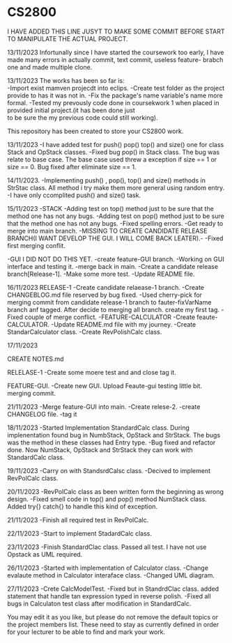 # CS2800

I HAVE ADDED THIS LINE JUSYT TO MAKE SOME COMMIT BEFORE START TO MANIPULATE THE ACTUAL PROJECT.


13/11/2023
Infortunally since I have started the coursework too early, I have made many errors in actually commit, text commit, useless feature- brabch one and made multiple clone. 


13/11/2023
The works has been so far is:  
    -Import exist mamven projecdt into eclips.
    -Create test folder as the project provide to has it was not in.
    -Fix the  package's name variable's name more formal.
    -Tested my prevously code done in coursekwork 1 when placed in provided initial project.(it has been done just  
     to be sure the my previous code could still working).  

This repository has been created to store your CS2800 work.

13/11/2023
-I have added test for push() pop() top() and size() one for class Stack and OpStack  classes.
-Fixed bug pop() in Stack class. The bug was relate to base case. The base case used threw a exception if size == 1 or size == 0.
Bug fixed after eliminate size == 1. 


14/11/2023.
-Implementing push() , pop(), top() and size() methods in StrStac class. All method i try make them more general using random entry.
-I have only ccomplited push() and size() task.


15/11/2023
-STACK
    -Adding test on top() method just to be sure that the method one has not any bugs.
    -Adding test on pop() method just to be sure that the method one has not any bugs. 
    -Fixed spelling errors.
    -Get ready to merge into main branch.
    -MISSING TO CREATE CANDIDATE RELEASE BRANCH(I WANT DEVELOP THE GUI. I WILL COME BACK LEATER).-
    -Fixed first merging conflit.

-GUI
    I DID NOT DO THIS YET.
    -create feature-GUI branch.
    -Working on GUI interface and testing it.
    -merge back in main.
    -Create a candidate release branch[Release-1].
    -Make some more test.
    -Update README file.

16/11/2023
RELEASE-1
    -Create candidate relaease-1 branch.
    -Create CHANGEBLOG.md file reserved by bug fixed.
    -Used cherry-pick for merging commit from candidate release-1 branch to fauter-fixVarName branch anf tagged. After decide to merging  all branch. create my first tag.
    -Fixed couple of merge conflict.
-FEATURE-CALCULATOR
    -Create feaute-CALCULATOR.
    -Update README.md file with my journey.
    -Create StandarCalculator class.
    -Create RevPolishCalc class.

17/11/2023

CREATE NOTES.md

RELELASE-1
    -Create some moere test and and  close tag it.

FEATURE-GUI.
    -Create new GUI. Upload Feaute-gui testing little bit. merging commit.


21/11/2023 
    -Merge feature-GUI into main.
    -Create relese-2.
        -create CHANGELOG file.
        -tag it
        

18/11/2023
    -Started Implementation StandardCalc class. During implenentation found bug in NumbStack, OpStack and StrStack. The bugs was the   method in these classes had Entry type. 
    -Bug fixed and refactor done. Now NumStack, OpStack and StrStack they can work with StandardCalc class. 

19/11/2023
    -Carry on with StandsrdCalsc class.
    -Decived to implement RevPolCalc class.

20/11/2023
    -RevPolCalc class as been written form the beginning as
     wrong design. 
    -Fixed smell code in top() and pop() method NumStack class. Added try{} catch{} to handle this kind of  exception. 

21/11/2023
    -Finish all required test in RevPolCalc.

22/11/2023
    -Start to implement StadardCalc class. 

23/11/2023
    -Finish StandardClac class. Passed all test. I have not use Opstack as UML required.

26/11/2023
    -Started with implementation of Calculator class.
    -Change evalaute method in Calculator interaface class.
    -Changed UML diagram. 

27/11/2023
    -Crete CalcModelTest.
    -Fixed but in StandrdClac class. added statement that handle tan expression typed in reverse polish.
    -Fixed all bugs in Calculaton test class after modification in StandardCalc.
    

You may edit it as you like, but please do not remove the default topics or the project members list. These need to stay as currently defined in order for your lecturer to be able to find and mark your work.

